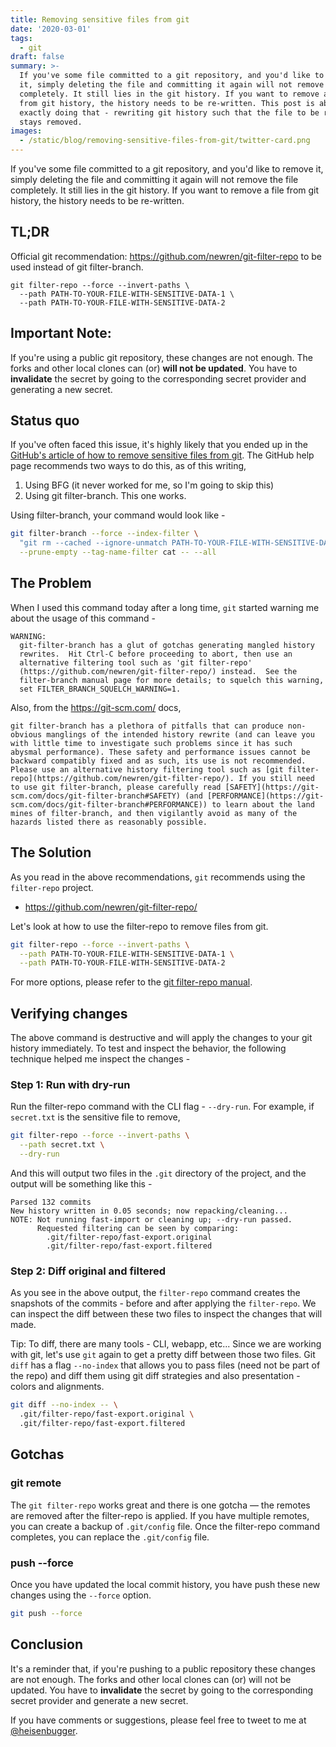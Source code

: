 ```yaml
---
title: Removing sensitive files from git
date: '2020-03-01'
tags:
  - git
draft: false
summary: >-
  If you've some file committed to a git repository, and you'd like to remove
  it, simply deleting the file and committing it again will not remove the file
  completely. It still lies in the git history. If you want to remove a file
  from git history, the history needs to be re-written. This post is about
  exactly doing that - rewriting git history such that the file to be removed
  stays removed.
images:
  - /static/blog/removing-sensitive-files-from-git/twitter-card.png
---
```


If you've some file committed to a git repository, and you'd like to remove it, simply deleting the file and committing it again will not remove the file completely. It still lies in the git history. If you want to remove a file from git history, the history needs to be re-written.

## TL;DR

Official git recommendation: https://github.com/newren/git-filter-repo to be used instead of git filter-branch.

```
git filter-repo --force --invert-paths \
  --path PATH-TO-YOUR-FILE-WITH-SENSITIVE-DATA-1 \
  --path PATH-TO-YOUR-FILE-WITH-SENSITIVE-DATA-2
```

## Important Note:

If you're using a public git repository, these changes are not enough. The forks and other local clones can (or) **will not be updated**. You have to **invalidate** the secret by going to the corresponding secret provider and generating a new secret.

## Status quo

If you've often faced this issue, it's highly likely that you ended up in the [GitHub's article of how to remove sensitive files from git](https://docs.github.com/en/authentication/keeping-your-account-and-data-secure/removing-sensitive-data-from-a-repository). The GitHub help page recommends two ways to do this, as of this writing,

1. Using BFG (it never worked for me, so I'm going to skip this)
1. Using git filter-branch. This one works.

Using filter-branch, your command would look like -

```sh
git filter-branch --force --index-filter \
  "git rm --cached --ignore-unmatch PATH-TO-YOUR-FILE-WITH-SENSITIVE-DATA" \
  --prune-empty --tag-name-filter cat -- --all
```

## The Problem

When I used this command today after a long time, `git` started warning me about the usage of this command -

```
WARNING:
  git-filter-branch has a glut of gotchas generating mangled history
  rewrites.  Hit Ctrl-C before proceeding to abort, then use an
  alternative filtering tool such as 'git filter-repo'
  (https://github.com/newren/git-filter-repo/) instead.  See the
  filter-branch manual page for more details; to squelch this warning,
  set FILTER_BRANCH_SQUELCH_WARNING=1.
```

Also, from the https://git-scm.com/ docs,

```
git filter-branch has a plethora of pitfalls that can produce non-obvious manglings of the intended history rewrite (and can leave you with little time to investigate such problems since it has such abysmal performance). These safety and performance issues cannot be backward compatibly fixed and as such, its use is not recommended. Please use an alternative history filtering tool such as [git filter-repo](https://github.com/newren/git-filter-repo/). If you still need to use git filter-branch, please carefully read [SAFETY](https://git-scm.com/docs/git-filter-branch#SAFETY) (and [PERFORMANCE](https://git-scm.com/docs/git-filter-branch#PERFORMANCE)) to learn about the land mines of filter-branch, and then vigilantly avoid as many of the hazards listed there as reasonably possible.
```

## The Solution

As you read in the above recommendations, `git` recommends using the `filter-repo` project.

- https://github.com/newren/git-filter-repo/

Let's look at how to use the filter-repo to remove files from git.

```sh
git filter-repo --force --invert-paths \
  --path PATH-TO-YOUR-FILE-WITH-SENSITIVE-DATA-1 \
  --path PATH-TO-YOUR-FILE-WITH-SENSITIVE-DATA-2
```

For more options, please refer to the [git filter-repo manual](https://htmlpreview.github.io/?https://github.com/newren/git-filter-repo/blob/docs/html/git-filter-repo.html).

## Verifying changes

The above command is destructive and will apply the changes to your git history immediately. To test and inspect the behavior, the following technique helped me inspect the changes -

### Step 1: Run with dry-run

Run the filter-repo command with the CLI flag - `--dry-run`. For example, if `secret.txt` is the sensitive file to remove,

```sh
git filter-repo --force --invert-paths \
  --path secret.txt \
  --dry-run
```

And this will output two files in the `.git` directory of the project, and the output will be something like this -

```
Parsed 132 commits
New history written in 0.05 seconds; now repacking/cleaning...
NOTE: Not running fast-import or cleaning up; --dry-run passed.
      Requested filtering can be seen by comparing:
        .git/filter-repo/fast-export.original
        .git/filter-repo/fast-export.filtered
```

### Step 2: Diff original and filtered

As you see in the above output, the `filter-repo` command creates the snapshots of the commits - before and after applying the `filter-repo`. We can inspect the diff between these two files to inspect the changes that will made.

Tip: To diff, there are many tools - CLI, webapp, etc... Since we are working with git, let's use `git` again to get a pretty diff between those two files. Git `diff` has a flag `--no-index` that allows you to pass files (need not be part of the repo) and diff them using git diff strategies and also presentation - colors and alignments.

```sh
git diff --no-index -- \
  .git/filter-repo/fast-export.original \
  .git/filter-repo/fast-export.filtered
```

## Gotchas

### git remote

The `git filter-repo` works great and there is one gotcha — the remotes are removed after the filter-repo is applied. If you have multiple remotes, you can create a backup of `.git/config` file. Once the filter-repo command completes, you can replace the `.git/config` file.

### push --force

Once you have updated the local commit history, you have push these new changes using the `--force` option.

```sh
git push --force
```

## Conclusion

It's a reminder that, if you're pushing to a public repository these changes are not enough. The forks and other local clones can (or) will not be updated. You have to **invalidate** the secret by going to the corresponding secret provider and generate a new secret.

If you have comments or suggestions, please feel free to tweet to me at [@heisenbugger](https://twitter.com/heisenbugger).

